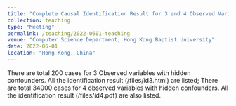 ```yaml
---
title: "Complete Causal Identification Result for 3 and 4 Observed Variables with Hidden Confounder"
collection: teaching
type: "Meeting"
permalink: /teaching/2022-0601-teaching
venue: "Computer Science Department, Hong Kong Baptist University"
date: 2022-06-01
location: "Hong Kong, China"
---
```


There are total 200 cases for 3 Observed variables with hidden confounders. All the identification result (/files/id3.html) are listed; There are total 34000 cases for 4 observed variables with hidden confounders. All the identification result (/files/id4.pdf) are also listed.

<!-- Heading 1
======

Heading 2
======

Heading 3
====== -->